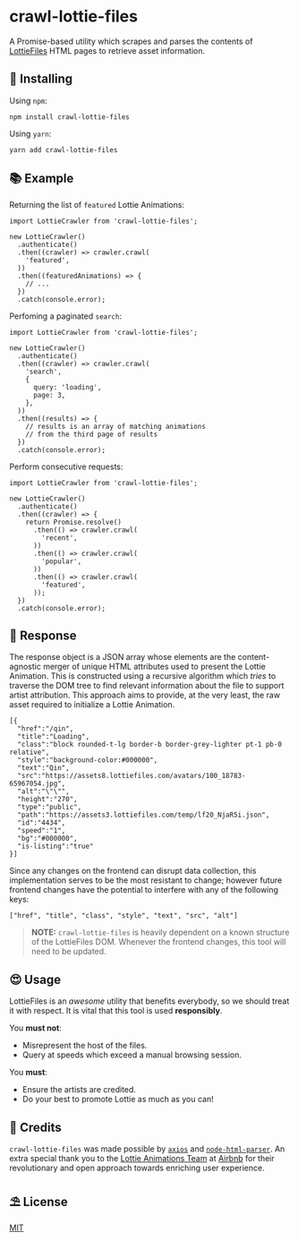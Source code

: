 # crawl-lottie-files
A Promise-based utility which scrapes and parses the contents of [LottieFiles](https://lottiefiles.com) HTML pages to retrieve asset information.

## 🚀 Installing
Using `npm`:
```
npm install crawl-lottie-files
```
Using `yarn`:

```
yarn add crawl-lottie-files
```

## 📚 Example

Returning the list of `featured` Lottie Animations:

```
import LottieCrawler from 'crawl-lottie-files';

new LottieCrawler()
  .authenticate()
  .then((crawler) => crawler.crawl(
    'featured',
  ))
  .then((featuredAnimations) => {
    // ...
  })
  .catch(console.error);

```
Perfoming a paginated `search`:

```
import LottieCrawler from 'crawl-lottie-files';

new LottieCrawler()
  .authenticate()
  .then((crawler) => crawler.crawl(
    'search',
    {
      query: 'loading',
      page: 3,
    },
  ))
  .then((results) => {
    // results is an array of matching animations
    // from the third page of results
  })
  .catch(console.error);

```
Perform consecutive requests:
```
import LottieCrawler from 'crawl-lottie-files';

new LottieCrawler()
  .authenticate()
  .then((crawler) => {
    return Promise.resolve()
      .then(() => crawler.crawl(
        'recent',
      ))
      .then(() => crawler.crawl(
        'popular',
      ))
      .then(() => crawler.crawl(
        'featured',
      ));
  })
  .catch(console.error);

```
## 🎉 Response
The response object is a JSON array whose elements are the content-agnostic merger of unique HTML attributes used to present the Lottie Animation. This is constructed using a recursive algorithm which _tries_ to traverse the DOM tree to find relevant information about the file to support artist attribution. This approach aims to provide, at the very least, the raw asset required to initialize a Lottie Animation. 
```
[{
  "href":"/qin",
  "title":"Loading",
  "class":"block rounded-t-lg border-b border-grey-lighter pt-1 pb-0 relative",
  "style":"background-color:#000000",
  "text":"Qin",
  "src":"https://assets8.lottiefiles.com/avatars/100_18783-65967054.jpg",
  "alt":"\"\"",
  "height":"270",
  "type":"public",
  "path":"https://assets3.lottiefiles.com/temp/lf20_NjaR5i.json",
  "id":"4434",
  "speed":"1",
  "bg":"#000000",
  "is-listing":"true"
}]
```

Since any changes on the frontend can disrupt data collection, this implementation serves to be the most resistant to change; however future frontend changes have the potential to interfere with any of the following keys:
```
["href", "title", "class", "style", "text", "src", "alt"]
```
> **NOTE:** `crawl-lottie-files` is heavily dependent on a known structure of the LottieFiles DOM. Whenever the frontend changes, this tool will need to be updated.

## 😍 Usage
LottieFiles is an _awesome_ utility that benefits everybody, so we should treat it with respect. It is vital that this tool is used **responsibly**.

You **must not**:
  - Misrepresent the host of the files.
  - Query at speeds which exceed a manual browsing session.

You **must**:
  - Ensure the artists are credited.
  - Do your best to promote Lottie as much as you can!

## 🎁 Credits
`crawl-lottie-files` was made possible by [`axios`](https://github.com/axios/axios) and [`node-html-parser`](https://github.com/taoqf/node-html-parser). An extra special thank you to the [Lottie Animations Team](https://airbnb.io/lottie/) at [Airbnb](https://www.airbnb.co.uk) for their revolutionary and open approach towards enriching user experience.

## ⛱ License
[MIT](/LICENSE.md)
